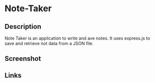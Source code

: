 # Note-Taker
## Description
Note Taker is an application to write and ave notes. It uses express.js to save and retrieve not data from a JSON file.
## Screenshot

## Links

